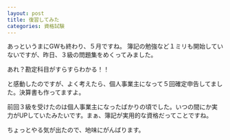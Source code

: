 ```yaml
---
layout: post
title: 復習してみた
categories: 資格試験
---
```


あっというまにGWも終わり、５月ですね。
簿記の勉強など１ミリも開始していないですが、昨日、３級の問題集をめくってみました。

あれ？勘定科目がすらすらわかる！！

と感動したのですが、よく考えたら、個人事業主になって５回確定申告してました。決算書も作ってますよ。

前回３級を受けたのは個人事業主になったばかりの頃でした。いつの間にか実力がUPしていたみたいです。まぁ、簿記が実用的な資格だってことですね。

ちょっとやる気が出たので、地味にがんばります。

